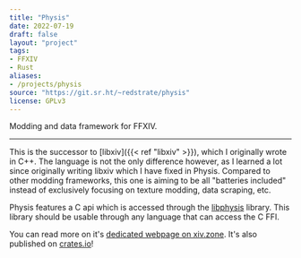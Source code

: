 ```yaml
---
title: "Physis"
date: 2022-07-19
draft: false
layout: "project"
tags:
- FFXIV
- Rust
aliases:
- /projects/physis
source: "https://git.sr.ht/~redstrate/physis"
license: GPLv3
---
```


Modding and data framework for FFXIV.

<!--more-->
---

This is the successor to [libxiv]({{< ref "libxiv" >}}), which I originally wrote in C++. The language is not the only
difference however, as I learned a lot since originally writing libxiv which I have fixed in Physis. Compared to other
modding frameworks, this one is aiming to be all "batteries included" instead of exclusively focusing on texture modding,
data scraping, etc.

Physis features a C api which is accessed through the [libphysis](https://git.sr.ht/~redstrate/libphysis) library. This
library should be usable through any language that can access the C FFI.

You can read more on it's [dedicated webpage on xiv.zone](https://xiv.zone/physis/). It's also published on [crates.io](https://crates.io/crates/physis)!
